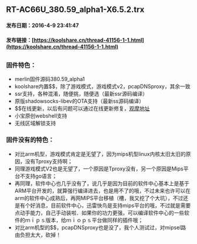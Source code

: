 ## RT-AC66U_380.59_alpha1-X6.5.2.trx
#### 发布日期：2016-4-9 23:41:47
#### 发布链接：[https://koolshare.cn/thread-41156-1-1.html](https://koolshare.cn/thread-41156-1-1.html)
## 
### 固件特色：

* merlin固件源码380.59_alpha1
* koolshare内置$$，除了游戏模式，游戏模式v2，pcapDNSproxy，其余一致
* ssr支持，各种混淆，随便挑，随便选（最新ssr源码编译）
* 原版shadowsocks-libev的OTA支持（最新ss源码编译）
* $$在线更新，以后有问题可以通过在线更新修复，[观摩地址](https://github.com/koolshare/koolshare.github.io/tree/master/shadowsocks_mips)
* 小宝原创webshell支持
* 无线区域解锁支持

### 固件没有的特色：
* 对比arm机型，游戏模式肯定是无望了，因为mips机型linux内核太旧太旧的原因，没有Tproxy支持啊；
* 同理游戏模式V2也是无望了，一个原因是Tproxy没有，另一个原因是Mips平台不支持go语言；
* 再同理，软件中心也几乎没有了，说几乎是因为目前的软件中心基本上是基于ARM平台开发的，就算强行编译进去，也是用不了的哦，不过未来也许可以在arm的软件中心成熟后，再网MIPS平台移植（槽，我又挖了个大坑），不过还是有个好消息，目前软件中心，迅雷快鸟是支持mips平台的哦，不过就是需要点动手能力，自己手动装啦．如果你的功力更强，可以编译软件中心的一些软件的ｍｉｐｓ版本，给ｍｉｏｐｓ平台做同样的插件哦；
* 对比arm机型的$$，pcapDNSproxy也是没了，我个人测试过，对mipsel路由负担太大，砍掉！
